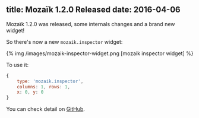 title: Mozaïk 1.2.0 Released
date: 2016-04-06
----------------
Mozaïk 1.2.0 was released, some internals changes and a brand new widget!

So there's now a new `mozaik.inspector` widget:

{% img /images/mozaik-inspector-widget.png [mozaik inspector widget] %}

To use it:

```javascript
{
    type: 'mozaik.inspector',
    columns: 1, rows: 1,
    x: 0, y: 0
}
```

You can check detail on [GitHub](https://github.com/plouc/mozaik/releases/tag/v1.2.0).

